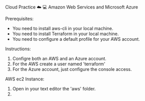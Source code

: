 Cloud Practice ☁️ 💻
Amazon Web Services and Microsoft Azure

Prerequisites:
* You need to install aws-cli in your local machine.
* You need to install Terraform in your local machine.
* You need to configure a default profile for your AWS account.

Instructions:
1. Configre both an AWS and an Azure account.
2. For the AWS create a user named 'terraform'
3. For the Azure account, just configure the console access.

AWS ec2 Instance:
1. Open in your text editor the 'aws' folder.
2. 
